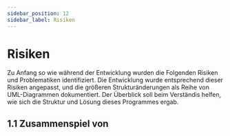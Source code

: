 ```yaml
---
sidebar_position: 12
sidebar_label: Risiken
---
```


# Risiken

Zu Anfang so wie während der Entwicklung wurden die Folgenden Risiken und Problematiken identifiziert. Die Entwicklung wurde entsprechend dieser Risiken angepasst, und die größeren Strukturänderungen als Reihe von UML-Diagrammen dokumentiert.
Der Überblick soll beim Verständis helfen, wie sich die Struktur und Lösung dieses Programmes ergab.

## 1.1 Zusammenspiel von 